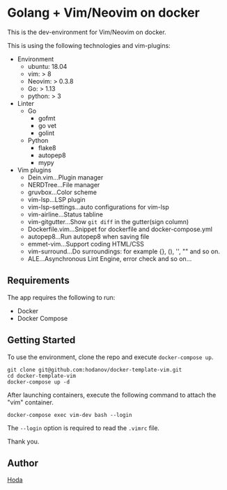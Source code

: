 # Golang + Vim/Neovim on docker

This is the dev-environment for Vim/Neovim on docker.

This is using the following technologies and vim-plugins:

- Environment
  - ubuntu: 18.04
  - vim: > 8
  - Neovim: > 0.3.8
  - Go: > 1.13
  - python: > 3
- Linter
  - Go
    - gofmt
    - go vet
    - golint
  - Python
    - flake8
    - autopep8
    - mypy
- Vim plugins
  - Dein.vim...Plugin manager
  - NERDTree...File manager
  - gruvbox...Color scheme
  - vim-lsp...LSP plugin
  - vim-lsp-settings...auto configurations for vim-lsp
  - vim-airline...Status tabline
  - vim-gitgutter...Show `git diff` in the gutter(sign column)
  - Dockerfile.vim...Snippet for dockerfile and docker-compose.yml
  - autopep8...Run autopep8 when saving file
  - emmet-vim...Support coding HTML/CSS
  - vim-surround...Do surroundings: for example {}, (), '', "" and so on.
  - ALE...Asynchronous Lint Engine, error check
  and so on...

## Requirements

The app requires the following to run:

- Docker
- Docker Compose

## Getting Started

To use the environment, clone the repo and execute `docker-compose up`.

```
git clone git@github.com:hodanov/docker-template-vim.git
cd docker-template-vim
docker-compose up -d
```

After launching containers, execute the following command to attach the "vim" container.

```
docker-compose exec vim-dev bash --login
```

The `--login` option is required to read the `.vimrc` file.

Thank you.

## Author

[Hoda](https://hodalog.com)
